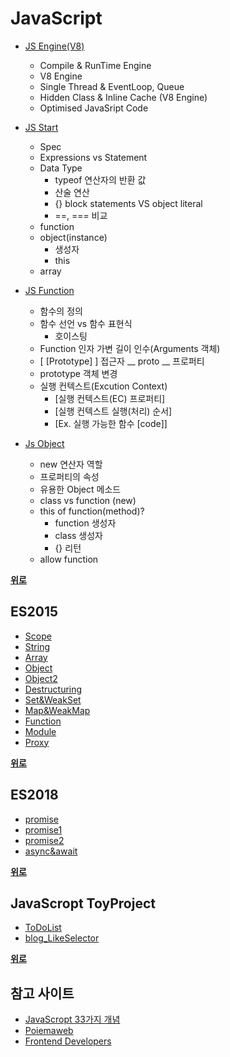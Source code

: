 # JavaScript

- [JS Engine(V8)](./Modern%20JS/JS_Engine.md)
  - Compile & RunTime Engine
  - V8 Engine
  - Single Thread & EventLoop, Queue
  - Hidden Class & Inline Cache (V8 Engine)
  - Optimised JavaSript Code

- [JS Start](./Modern%20JS/JS_start.md)
  - Spec
  - Expressions vs Statement
  - Data Type
    - typeof 연산자의 반환 값
    - 산술 연산
    - {} block statements VS object literal
    - ==, === 비교
  - function
  - object(instance)
    - 생성자
    - this
  - array

- [JS Function](./Modern%20JS/JS_Function.md)
  - 함수의 정의
  - 함수 선언 vs 함수 표현식
    - 호이스팅
  - Function 인자 가변 길이 인수(Arguments 객체)
  - [ [Prototype] ] 접근자 __ proto __ 프로퍼티
  - prototype 객체 변경
  - 실행 컨텍스트(Excution Context)
    - [실행 컨텍스트(EC) 프로퍼티]
    - [실행 컨텍스트 실행(처리) 순서]
    - [Ex. 실행 가능한 함수 [code]]

- [Js Object](./Modern%20JS/JS_Object.md)
  - new 연산자 역할
  - 프로퍼티의 속성
  - 유용한 Object 메소드
  - class vs function (new)
  - this of function(method)?
    - function 생성자
    - class 생성자
    - {} 리턴
  - allow function

**[위로](#javascript)**

## ES2015

- [Scope](./ES2015(ES6)/Scope)
- [String](./ES2015(ES6)/String)
- [Array](./ES2015(ES6)/Array)
- [Object](./ES2015(ES6)/Object)
- [Object2](./ES2015(ES6)/Object2)
- [Destructuring](./ES2015(ES6)/Destructuring)
- [Set&WeakSet](./ES2015(ES6)/Set%26WeakSet)
- [Map&WeakMap](./ES2015(ES6)/Map%WeakMap)
- [Function](./ES2015(ES6)/Function)
- [Module](./ES2015(ES6)/Module)
- [Proxy](./ES2015(ES6)/Proxy)

**[위로](#javascript)**

## ES2018

- [promise](https://github.com/JaeYeopHan/Interview_Question_for_Beginner/tree/master/JavaScript#promise)
- [promise1](./ES2018/7.%EC%BD%9C%EB%B0%B1%EA%B3%BC%20%ED%94%84%EB%A1%9C%EB%AF%B8%EC%8A%A4(Promise)%EB%B9%84%EA%B5%90.js)
- [promise2](./ES2018/8.PromiseAPI.js)
- [async&await](./ES2018/9.async%26await.js)

**[위로](#javascript)**

## JavaScropt ToyProject

- [ToDoList](https://github.com/yjkwon07/Front-End/tree/master/JS/ToDoList)
- [blog_LikeSelector](https://github.com/yjkwon07/Front-End/tree/master/blog_LikeSelector(ES6))

**[위로](#javascript)**

## 참고 사이트

- [JavaScropt 33가지 개념](https://velog.io/@jakeseo_me/series/33conceptsofjavascript)
- [Poiemaweb](https://poiemaweb.com/)
- [Frontend Developers](https://github.com/FEDevelopers)
